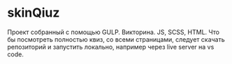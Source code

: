 # skinQiuz
Проект собранный с помощью GULP. Викторина. JS, SCSS, HTML. Что бы посмотреть полностью квиз, со всеми страницами, следует скачать репозиторий и запустить локально, например через live server на vs code.
